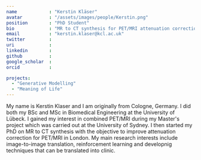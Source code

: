 ```yaml
---
name            : "Kerstin Kläser"
avatar          : "/assets/images/people/Kerstin.png"
position        : "PhD Student"
bio             : "MR to CT synthesis for PET/MRI attenuation correction"
email           : "kerstin.klaser@kcl.ac.uk"
twitter         :
uri             :
linkedin        :
github          :
google_scholar  :
orcid           :

projects:
  - "Generative Modelling"
  - "Meaning of Life"
---
```


My name is Kerstin Klaser and I am originally from Cologne, Germany. I did both my BSc and MSc in Biomedical Engineering at the University of Lübeck. I gained my interest in combined PET/MRI during my Master's project which was carried out at the University of Sydney. I then started my PhD on MR to CT synthesis with the objective to improve attenuation correction for PET/MRI in London. My main research interests include image-to-image translation, reinforcement learning and developnig techniques that can be translated into clinic.		
